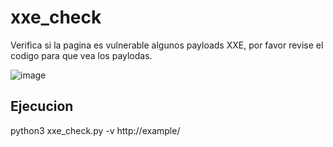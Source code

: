 # xxe_check

Verifica si la pagina es vulnerable algunos payloads XXE, por favor revise el codigo para que vea los paylodas.

![image](https://user-images.githubusercontent.com/67207446/234685246-366c8989-84fd-4a02-8edf-7b7f6e614efe.png)

## Ejecucion

python3 xxe_check.py -v http://example/
